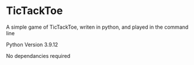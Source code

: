 # TicTackToe

A simple game of TicTackToe, writen in python, and played in the command line

Python Version 3.9.12

No dependancies required
